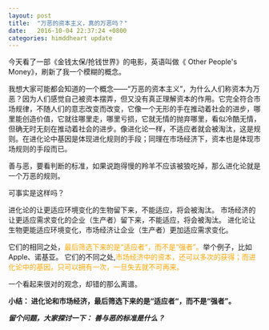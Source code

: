 ```yaml
---
layout: post
title:  "万恶的资本主义，真的万恶吗？"
date:   2016-10-04 22:37:24 +0800
categories: himddheart update
---
```


今天看了一部《金钱太保/抢钱世界》的电影，英语叫做《 Other People's Money》，刷新了我一个模糊的概念。

我想大家可能都会知道的一个概念——“万恶的资本主义”，为什么人们称资本为万恶？因为人们感觉自己被资本摆弄，但又没有真正理解资本的作用。它完全符合市场规律，不随人们的意志改变而改变，它像一个无形的手在推动着社会的进步，哪里能创造价值，它就往哪里走，哪里亏损，它就无情的抛弃哪里，看似冷酷无情，但确无时无刻在推动着社会的进步。像进化论一样，不适应者就会被淘汰，这是规则。在进化论中基因是体现进化规则的手段；同理在市场经济下，资本也是体现市场规则的手段而已。

善与恶，要看判断的标准，如果说跑得慢的羚羊不应该被狼吃掉，那么进化论就是一个万恶的规则。

可事实是这样吗？

进化论的让更适应环境变化的生物留下来，不能适应，将会被淘汰。
市场经济的让更适应需求变化的企业（生产者）留下来，不能适应，将会被淘汰。
进化论让生物更能适应环境变化，市场经济让企业（生产者）更加适应需求变化。

它们的相同之处，<font color=Orange>最后筛选下来的是“适应者“，而不是“强者”。</font>举个例子，比如Apple、诺基亚。
它们的不同之处,<font color=Orange>市场经济中的资本，还可以多次的获得；而进化论中的基因，只可以拥有一次，一旦失去就不可再来。</font>


一个看起来很对的观念，却错的那么离谱。

**小结：
进化论和市场经济，最后筛选下来的是“适应者“，而不是“强者”。**

***留个问题，大家探讨一下：***
***善与恶的标准是什么？***






